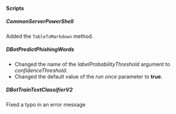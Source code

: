 
#### Scripts
##### CommonServerPowerShell
Added the `TableToMarkdown` method.
##### DBotPredictPhishingWords
- Changed the name of the *labelProbabilityThreshold* argument to *confidenceThreshold*.
- Changed the default value of the *run once* parameter to **true**.
##### DBotTrainTextClassifierV2
Fixed a typo in an error message